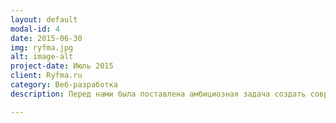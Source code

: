 ```yaml
---
layout: default
modal-id: 4
date: 2015-06-30
img: ryfma.jpg
alt: image-alt
project-date: Июль 2015
client: Ryfma.ru
category: Веб-разработка
description: Перед нами была поставлена амбициозная задача создать современный портал по литературе, на котором любой желающий имеет возможность опубликоват свои произведения. Имеется система голосований, добавления в избранное, подписка на любимых авторов. Отдельная часть проекта - эта биржа произведений. Технологии: Meteor, MongoDB

---
```

